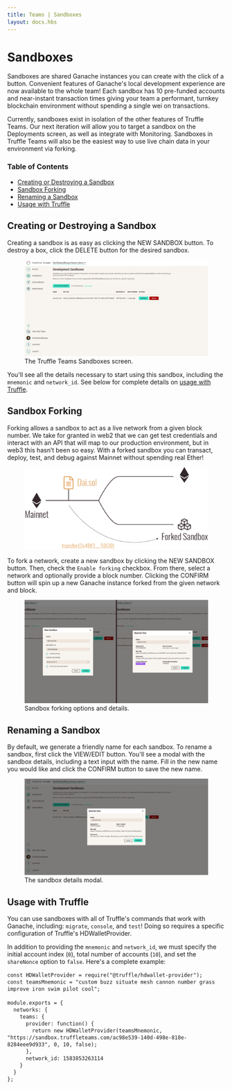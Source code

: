 ```yaml
---
title: Teams | Sandboxes
layout: docs.hbs
---
```

# Sandboxes

Sandboxes are shared Ganache instances you can create with the click of a button. Convenient features of Ganache's local development experience are now available to the whole team! Each sandbox has 10 pre-funded accounts and near-instant transaction times giving your team a performant, turnkey blockchain environment without spending a single wei on transactions.

Currently, sandboxes exist in isolation of the other features of Truffle Teams. Our next iteration will allow you to target a sandbox on the Deployments screen, as well as integrate with Monitoring. Sandboxes in Truffle Teams will also be the easiest way to use live chain data in your environment via forking.

### Table of Contents
* [Creating or Destroying a Sandbox](#creating-or-destroying-a-sandbox)
* [Sandbox Forking](#sandbox-forking)
* [Renaming a Sandbox](#renaming-a-sandbox)
* [Usage with Truffle](#usage-with-truffle)

## Creating or Destroying a Sandbox

Creating a sandbox is as easy as clicking the <span class="inline-button">NEW SANDBOX</span> button. To destroy a box, click the <span class="inline-button red">DELETE</span> button for the desired sandbox.

<figure class="screenshot">
  <img class="w-100" src="/img/docs/teams/sandboxes.png" alt="Truffle Teams SANDBOXES screen">
  <figcaption class="text-center">The Truffle Teams Sandboxes screen.</figcaption>
</figure>

You'll see all the details necessary to start using this sandbox, including the `mnemonic` and `network_id`. See below for complete details on [usage with Truffle](#usage-with-truffle).

## Sandbox Forking

Forking allows a sandbox to act as a live network from a given block number. We take for granted in web2 that we can get test credentials and interact with an API that will map to our production environment, but in web3 this hasn’t been so easy. With a forked sandbox you can transact, deploy, test, and debug against Mainnet without spending real Ether!

<figure>
  <img class="half-width mb-6" src="/img/docs/teams/what-is-forking.png" alt="Forking example">
</figure>

To fork a network, create a new sandbox by clicking the <span class="inline-button">NEW SANDBOX</span> button. Then, check the `Enable forking` checkbox. From there, select a network and optionally provide a block number. Clicking the <span class="inline-button">CONFIRM</span> button will spin up a new Ganache instance forked from the given network and block.

<figure class="screenshot">
  <img class="w-100" src="/img/docs/teams/sandbox-forking.png" alt="Sandbox forking options">
  <figcaption class="text-center">Sandbox forking options and details.</figcaption>
</figure>

## Renaming a Sandbox

By default, we generate a friendly name for each sandbox. To rename a sandbox, first click the <span class="inline-button">VIEW/EDIT</span> button. You'll see a modal with the sandbox details, including a text input with the name. Fill in the new name you would like and click the <span class="inline-button">CONFIRM</span> button to save the new name.

<figure class="screenshot">
  <img class="w-100" src="/img/docs/teams/sandboxes-02.png" alt="Rename a sandbox in Truffle Teams">
  <figcaption class="text-center">The sandbox details modal.</figcaption>
</figure>

## Usage with Truffle

You can use sandboxes with all of Truffle's commands that work with Ganache, including: `migrate`, `console`, and `test`! Doing so requires a specific configuration of Truffle's HDWalletProvider.

In addition to providing the `mnemonic` and `network_id`, we must specify the initial account index (`0`), total number of accounts (`10`), and set the `shareNonce` option to `false`. Here's a complete example:

```
const HDWalletProvider = require("@truffle/hdwallet-provider");
const teamsMnemonic = "custom buzz situate mesh cannon number grass improve iron swim pilot cool";

module.exports = {
  networks: {
    teams: {
      provider: function() {
        return new HDWalletProvider(teamsMnemonic, "https://sandbox.truffleteams.com/ac98e539-140d-498e-818e-8284eee9d933", 0, 10, false);
      },
      network_id: 1583853263114
    }
  }
};
```